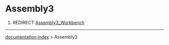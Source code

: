 # Assembly3
1.  REDIRECT [Assembly3\_Workbench](Assembly3_Workbench.md)

---
[documentation index](../README.md) > Assembly3
